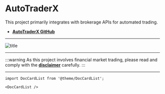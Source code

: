 # AutoTraderX

This project primarily integrates with brokerage APIs for automated trading.

- [**AutoTraderX GitHub**](https://github.com/DocsaidLab/AutoTraderX)

---

![title](./img/title.webp)

---

:::warning
As this project involves financial market trading, please read and comply with the [**disclaimer**](./disclaimer.md) carefully.
:::

---

```mdx-code-block
import DocCardList from '@theme/DocCardList';

<DocCardList />
```
